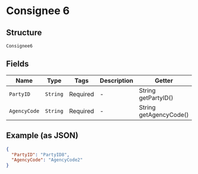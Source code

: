 
# Consignee 6

## Structure

`Consignee6`

## Fields

| Name | Type | Tags | Description | Getter | Setter |
|  --- | --- | --- | --- | --- | --- |
| `PartyID` | `String` | Required | - | String getPartyID() | setPartyID(String partyID) |
| `AgencyCode` | `String` | Required | - | String getAgencyCode() | setAgencyCode(String agencyCode) |

## Example (as JSON)

```json
{
  "PartyID": "PartyID8",
  "AgencyCode": "AgencyCode2"
}
```

